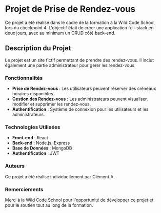 # Projet de Prise de Rendez-vous

Ce projet a été réalisé dans le cadre de la formation à la Wild Code School, lors du checkpoint 4. L'objectif était de créer une application full-stack en deux jours, avec au minimum un CRUD côté back-end.

## Description du Projet

Le projet est un site fictif permettant de prendre des rendez-vous. Il inclut également une partie administrateur pour gérer les rendez-vous. 

### Fonctionnalités

- **Prise de Rendez-vous** : Les utilisateurs peuvent réserver des créneaux horaires disponibles.
- **Gestion des Rendez-vous** : Les administrateurs peuvent visualiser, modifier et supprimer les rendez-vous.
- **Authentification** : Système de connexion pour les utilisateurs et les administrateurs.

### Technologies Utilisées

- **Front-end** : React
- **Back-end** : Node.js, Express
- **Base de Données** : MongoDB 
- **Authentification** : JWT 


### Auteurs

Ce projet a été réalisé individuellement par Clément.A.

### Remerciements

Merci à la Wild Code School pour l'opportunité de développer ce projet et pour le soutien tout au long de la formation.
